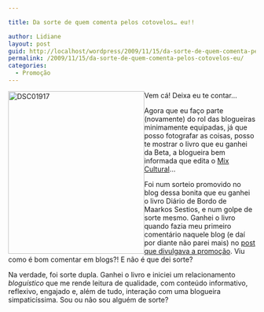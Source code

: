 ```yaml
---

title: Da sorte de quem comenta pelos cotovelos… eu!!

author: Lidiane
layout: post
guid: http://localhost/wordpress/2009/11/15/da-sorte-de-quem-comenta-pelos-cotovelos-eu/
permalink: /2009/11/15/da-sorte-de-quem-comenta-pelos-cotovelos-eu/
categories:
  - Promoção
---
```

[<img style="display: inline; margin-left: 0; margin-right: 0; border: 0;" title="DSC01917" src="http://www.trololodemulher.com.br/blog/wp-content/uploads/2009/11/dsc01917_thumb.jpg" border="0" alt="DSC01917" width="277" height="331" align="left" />](http://www.trololodemulher.com.br/blog/wp-content/uploads/2009/11/dsc01917.jpg) Vem cá! Deixa eu te contar…

Agora que eu faço parte (novamente) do rol das blogueiras minimamente equipadas, já que posso fotografar as coisas, posso te mostrar o livro que eu ganhei da Beta, a blogueira bem informada que edita o <a href="http://mixdeinformacao.blogspot.com/" target="_blank">Mix Cultural</a>…

Foi num sorteio promovido no blog dessa bonita que eu ganhei o livro Diário de Bordo de Maarkos Sestios, e num golpe de sorte mesmo. Ganhei o livro quando fazia meu primeiro comentário naquele blog (e daí por diante não parei mais) no <a href="http://mixdeinformacao.blogspot.com/2009/08/so-tenho-agradecer.html" target="_blank">post que divulgava a promoção</a>. Viu como é bom comentar em blogs?! E não é que dei sorte?

Na verdade, foi sorte dupla. Ganhei o livro e iniciei um relacionamento _bloguístico_ que me rende leitura de qualidade, com conteúdo informativo, reflexivo, engajado e, além de tudo, interação com uma blogueira simpaticíssima. Sou ou não sou alguém de sorte?